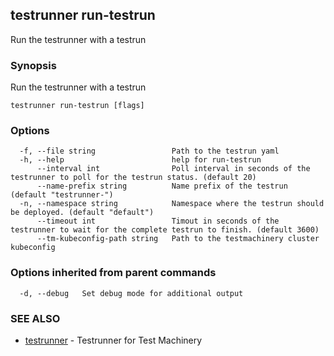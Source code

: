## testrunner run-testrun

Run the testrunner with a testrun

### Synopsis

Run the testrunner with a testrun

```
testrunner run-testrun [flags]
```

### Options

```
  -f, --file string                 Path to the testrun yaml
  -h, --help                        help for run-testrun
      --interval int                Poll interval in seconds of the testrunner to poll for the testrun status. (default 20)
      --name-prefix string          Name prefix of the testrun (default "testrunner-")
  -n, --namespace string            Namespace where the testrun should be deployed. (default "default")
      --timeout int                 Timout in seconds of the testrunner to wait for the complete testrun to finish. (default 3600)
      --tm-kubeconfig-path string   Path to the testmachinery cluster kubeconfig
```

### Options inherited from parent commands

```
  -d, --debug   Set debug mode for additional output
```

### SEE ALSO

* [testrunner](testrunner.md)	 - Testrunner for Test Machinery


